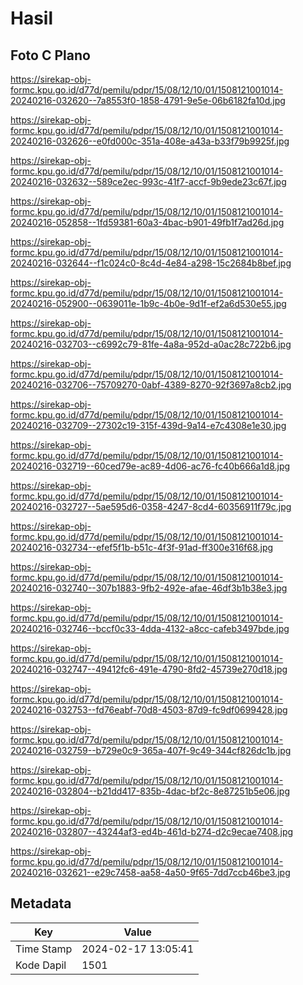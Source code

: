 # Hasil

## Foto C Plano

https://sirekap-obj-formc.kpu.go.id/d77d/pemilu/pdpr/15/08/12/10/01/1508121001014-20240216-032620--7a8553f0-1858-4791-9e5e-06b6182fa10d.jpg

https://sirekap-obj-formc.kpu.go.id/d77d/pemilu/pdpr/15/08/12/10/01/1508121001014-20240216-032626--e0fd000c-351a-408e-a43a-b33f79b9925f.jpg

https://sirekap-obj-formc.kpu.go.id/d77d/pemilu/pdpr/15/08/12/10/01/1508121001014-20240216-032632--589ce2ec-993c-41f7-accf-9b9ede23c67f.jpg

https://sirekap-obj-formc.kpu.go.id/d77d/pemilu/pdpr/15/08/12/10/01/1508121001014-20240216-052858--1fd59381-60a3-4bac-b901-49fb1f7ad26d.jpg

https://sirekap-obj-formc.kpu.go.id/d77d/pemilu/pdpr/15/08/12/10/01/1508121001014-20240216-032644--f1c024c0-8c4d-4e84-a298-15c2684b8bef.jpg

https://sirekap-obj-formc.kpu.go.id/d77d/pemilu/pdpr/15/08/12/10/01/1508121001014-20240216-052900--0639011e-1b9c-4b0e-9d1f-ef2a6d530e55.jpg

https://sirekap-obj-formc.kpu.go.id/d77d/pemilu/pdpr/15/08/12/10/01/1508121001014-20240216-032703--c6992c79-81fe-4a8a-952d-a0ac28c722b6.jpg

https://sirekap-obj-formc.kpu.go.id/d77d/pemilu/pdpr/15/08/12/10/01/1508121001014-20240216-032706--75709270-0abf-4389-8270-92f3697a8cb2.jpg

https://sirekap-obj-formc.kpu.go.id/d77d/pemilu/pdpr/15/08/12/10/01/1508121001014-20240216-032709--27302c19-315f-439d-9a14-e7c4308e1e30.jpg

https://sirekap-obj-formc.kpu.go.id/d77d/pemilu/pdpr/15/08/12/10/01/1508121001014-20240216-032719--60ced79e-ac89-4d06-ac76-fc40b666a1d8.jpg

https://sirekap-obj-formc.kpu.go.id/d77d/pemilu/pdpr/15/08/12/10/01/1508121001014-20240216-032727--5ae595d6-0358-4247-8cd4-60356911f79c.jpg

https://sirekap-obj-formc.kpu.go.id/d77d/pemilu/pdpr/15/08/12/10/01/1508121001014-20240216-032734--efef5f1b-b51c-4f3f-91ad-ff300e316f68.jpg

https://sirekap-obj-formc.kpu.go.id/d77d/pemilu/pdpr/15/08/12/10/01/1508121001014-20240216-032740--307b1883-9fb2-492e-afae-46df3b1b38e3.jpg

https://sirekap-obj-formc.kpu.go.id/d77d/pemilu/pdpr/15/08/12/10/01/1508121001014-20240216-032746--bccf0c33-4dda-4132-a8cc-cafeb3497bde.jpg

https://sirekap-obj-formc.kpu.go.id/d77d/pemilu/pdpr/15/08/12/10/01/1508121001014-20240216-032747--49412fc6-491e-4790-8fd2-45739e270d18.jpg

https://sirekap-obj-formc.kpu.go.id/d77d/pemilu/pdpr/15/08/12/10/01/1508121001014-20240216-032753--fd76eabf-70d8-4503-87d9-fc9df0699428.jpg

https://sirekap-obj-formc.kpu.go.id/d77d/pemilu/pdpr/15/08/12/10/01/1508121001014-20240216-032759--b729e0c9-365a-407f-9c49-344cf826dc1b.jpg

https://sirekap-obj-formc.kpu.go.id/d77d/pemilu/pdpr/15/08/12/10/01/1508121001014-20240216-032804--b21dd417-835b-4dac-bf2c-8e87251b5e06.jpg

https://sirekap-obj-formc.kpu.go.id/d77d/pemilu/pdpr/15/08/12/10/01/1508121001014-20240216-032807--43244af3-ed4b-461d-b274-d2c9ecae7408.jpg

https://sirekap-obj-formc.kpu.go.id/d77d/pemilu/pdpr/15/08/12/10/01/1508121001014-20240216-032621--e29c7458-aa58-4a50-9f65-7dd7ccb46be3.jpg


## Metadata

| Key        | Value               |
| ---------- | ------------------- |
| Time Stamp | 2024-02-17 13:05:41 |
| Kode Dapil | 1501                |



